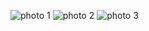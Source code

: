 ![photo 1](https://res.cloudinary.com/dvmkzbrcs/image/upload/v1647702771/github%20photos%20and%20logos/admin-dashboard-react-1.png)
![photo 2](https://res.cloudinary.com/dvmkzbrcs/image/upload/v1647702771/github%20photos%20and%20logos/admin-dashboard-react-2.png)
![photo 3](https://res.cloudinary.com/dvmkzbrcs/image/upload/v1647702771/github%20photos%20and%20logos/admin-dashboard-react-3.png)
